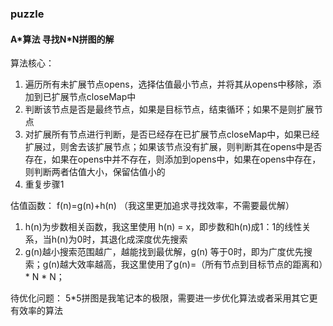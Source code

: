 ### puzzle

#### A\*算法 寻找N\*N拼图的解

算法核心：

1. 遍历所有未扩展节点opens，选择估值最小节点，并将其从opens中移除，添加到已扩展节点closeMap中
2. 判断该节点是否是最终节点，如果是目标节点，结束循环；如果不是则扩展节点
3. 对扩展所有节点进行判断，是否已经存在已扩展节点closeMap中，如果已经扩展过，则舍去该扩展节点；如果该节点没有扩展，则判断其在opens中是否存在，如果在opens中并不存在，则添加到opens中，如果在opens中存在，则判断两者估值大小，保留估值小的
4. 重复步骤1

估值函数：   f(n)=g(n)+h(n)  （我这里更加追求寻找效率，不需要最优解）

1. h(n)为步数相关函数，我这里使用 h(n) = x，即步数和h(n)成1：1的线性关系，当h(n)为0时，其退化成深度优先搜索
2.  g(n)越小搜索范围越广，越能找到最优解，g(n) 等于0时，即为广度优先搜索；g(n)越大效率越高，我这里使用了g(n)=（所有节点到目标节点的距离和）\* N \* N；



待优化问题： 5*5拼图是我笔记本的极限，需要进一步优化算法或者采用其它更有效率的算法

